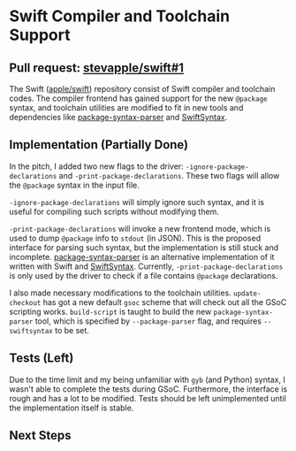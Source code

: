 # Swift Compiler and Toolchain Support

## Pull request: [stevapple/swift#1](https://github.com/stevapple/swift/pull/1)

The Swift ([apple/swift](https://github.com/apple/swift)) repository consist of Swift compiler and toolchain codes.  The compiler frontend has gained support for the new `@package` syntax, and toolchain utilities are modified to fit in new tools and dependencies like [package-syntax-parser](https://github.com/stevapple/package-syntax-parser) and [SwiftSyntax](https://github.com/apple/swift-syntax).

## Implementation (Partially Done)

In the pitch, I added two new flags to the driver: `-ignore-package-declarations` and `-print-package-declarations`. These two flags will allow the `@package` syntax in the input file.

`-ignore-package-declarations` will simply ignore such syntax, and it is useful for compiling such scripts without modifying them.

`-print-package-declarations` will invoke a new frontend mode, which is used to dump `@package` info to `stdout` (in JSON).  This is the proposed interface for parsing such syntax, but the implementation is still stuck and incomplete.  [package-syntax-parser](/package-syntax-parser/README.md) is an alternative implementation of it written with Swift and [SwiftSyntax](https://github.com/apple/swift-syntax).  Currently, `-print-package-declarations` is only used by the driver to check if a file contains `@package` declarations.

I also made necessary modifications to the toolchain utilities.  `update-checkout` has got a new default `gsoc` scheme that will check out all the GSoC scripting works.  `build-script` is taught to build the new `package-syntax-parser` tool, which is specified by `--package-parser` flag, and requires `--swiftsyntax` to be set.

## Tests (Left)

Due to the time limit and my being unfamiliar with `gyb` (and Python) syntax, I wasn't able to complete the tests during GSoC. Furthermore, the interface is rough and has a lot to be modified.  Tests should be left unimplemented until the implementation itself is stable.

## Next Steps

